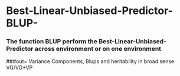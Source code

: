 # Best-Linear-Unbiased-Predictor-BLUP-

### The function BLUP perform the Best-Linear-Unbiased-Predictor across environment or on  one environment
###out= Variance Components, Blups and heritability in broad sense VG/VG+VP
